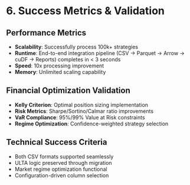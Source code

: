 # 6. Success Metrics & Validation

## Performance Metrics
- **Scalability**: Successfully process 100k+ strategies
- **Runtime**: End-to-end integration pipeline (CSV → Parquet → Arrow → cuDF → Reports) completes in < 3 seconds
- **Speed**: 10x processing improvement
- **Memory**: Unlimited scaling capability

## Financial Optimization Validation
- **Kelly Criterion**: Optimal position sizing implementation
- **Risk Metrics**: Sharpe/Sortino/Calmar ratio improvements
- **VaR Compliance**: 95%/99% Value at Risk constraints
- **Regime Optimization**: Confidence-weighted strategy selection

## Technical Success Criteria
- Both CSV formats supported seamlessly
- ULTA logic preserved through migration
- Market regime optimization functional
- Configuration-driven column selection
